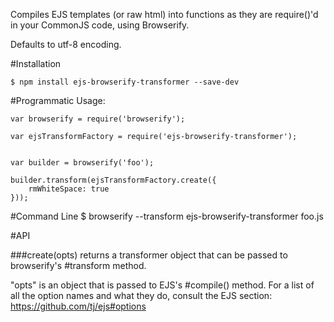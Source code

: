 Compiles EJS templates (or raw html) into functions as they are require()'d in your CommonJS code, using Browserify.

Defaults to utf-8 encoding.


#Installation

    $ npm install ejs-browserify-transformer --save-dev



#Programmatic Usage:

    var browserify = require('browserify');

    var ejsTransformFactory = require('ejs-browserify-transformer');


    var builder = browserify('foo');

    builder.transform(ejsTransformFactory.create({
        rmWhiteSpace: true
    }));

#Command Line
    $ browserify --transform ejs-browserify-transformer foo.js

#API

##\#create(opts)
returns a transformer object that can be passed to browserify's #transform method.

"opts" is an object that is passed to EJS's #compile() method.
For a list of all the option names and what they do, consult the EJS section: https://github.com/tj/ejs#options
